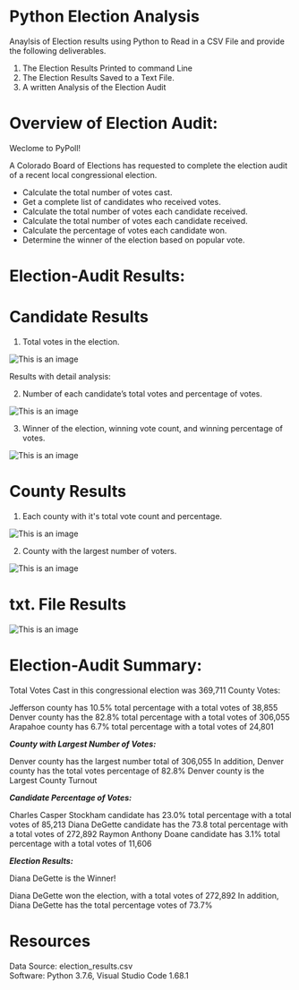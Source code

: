 # Python Election Analysis
Anaylsis of Election results using Python to Read in a CSV File and provide the following deliverables.

1. The Election Results Printed to command Line
2. The Election Results Saved to a Text File.
3. A written Analysis of the Election Audit

# Overview of Election Audit:

Weclome to PyPoll! 

A Colorado Board of Elections has requested to complete the election audit of a recent local congressional election.


* Calculate the total number of votes cast.
* Get a complete list of candidates who received votes.
* Calculate the total number of votes each candidate received.
* Calculate the total number of votes each candidate received.
* Calculate the percentage of votes each candidate won.
* Determine the winner of the election based on popular vote.

# Election-Audit Results: 

# Candidate Results

1. Total votes in the election.

![This is an image](https://github.com/ABorden23/Election-Analysis--UCF-Data-Analytics-/blob/master/resources/Total%20Votes%20Code.png)

Results with detail analysis:

2. Number of each candidate’s total votes and percentage of votes.

![This is an image](https://github.com/ABorden23/Election-Analysis--UCF-Data-Analytics-/blob/master/resources/Canidates%20Percentage%20of%20Votes.png)

3. Winner of the election, winning vote count, and winning percentage of votes.

![This is an image](https://github.com/ABorden23/Election-Analysis--UCF-Data-Analytics-/blob/master/resources/Winner%20of%20the%20Election.png)

# County Results 

1. Each county with it's total vote count and percentage.

![This is an image](https://github.com/ABorden23/Election-Analysis--UCF-Data-Analytics-/blob/master/resources/County%20Votes%20and%20Percentages%20.png)

2. County with the largest number of voters.

![This is an image](https://github.com/ABorden23/Election-Analysis--UCF-Data-Analytics-/blob/master/resources/Largest%20Number%20of%20Voters.png)

# txt. File Results 

![This is an image](https://github.com/ABorden23/Election-Analysis--UCF-Data-Analytics-/blob/master/resources/Election%20Text%20File%20Results.png)

# Election-Audit Summary:

Total Votes Cast in this congressional election was 369,711
County Votes:

Jefferson county has 10.5% total percentage with a total votes of 38,855
Denver county has the 82.8% total percentage with a total votes of 306,055
Arapahoe county has 6.7% total percentage with a total votes of 24,801

***County with Largest Number of Votes:***

Denver county has the largest number total of 306,055
In addition, Denver county has the total votes percentage of 82.8%
Denver county is the Largest County Turnout

***Candidate Percentage of Votes:***

Charles Casper Stockham candidate has 23.0% total percentage with a total votes of 85,213
Diana DeGette candidate has the 73.8 total percentage with a total votes of 272,892
Raymon Anthony Doane candidate has 3.1% total percentage with a total votes of 11,606

***Election Results:***

Diana DeGette is the Winner!

Diana DeGette won the election, with a total votes of 272,892
In addition, Diana DeGette has the total percentage votes of 73.7%

# Resources 
Data Source: election_results.csv\
Software: Python 3.7.6, Visual Studio Code 1.68.1

